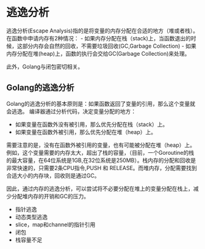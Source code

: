 # 逃逸分析

逃逸分析(Escape Analysis)指的是将变量的内存分配在合适的地方（堆或者栈）。 在函数中申请内存有2种情况： - 如果内存分配在栈（stack)上，当函数退出的时候，这部分内存会自然的回收，不需要垃圾回收(GC,Garbage Collection) - 如果内存分配在堆(heap)上，函数的执行会交给GC(Garbage Collection)来处理。

此外，Golang与闭包密切相关。


## Golang的逃逸分析

Golang的逃逸分析的基本原则是：如果函数返回了变量的引用，那么这个变量就会逃逸。 编译器通过分析代码，决定变量分配的地方： 

- 如果变量在函数外没有被引用，那么优先分配在栈（stack）上。 
- 如果变量在函数外被引用，那么优先分配在堆（heap）上。

需要注意的是，没有在函数外被引用的变量，也有可能被分配在堆（heap）上。例如，这个变量需要的内存太大，超出了栈的容量，（目前，一个Goroutine的栈的最大容量，在64位系统是1GB,在32位系统是250MB）。栈内存的分配和回收是非常快速的，只需要2条CPU指令,PUSH 和 RELEASE。而堆内存，分配需要找到合适大小的内存块，回收则是通过GC。

因此，通过内存的逃逸分析，可以尝试将不必要分配在堆上的变量分配在栈上，减少分配堆内存的开销和GC的压力。

- 指针逃逸
- 动态类型逃逸
- slice，map和channel的指针引用
- 闭包
- 栈容量不足